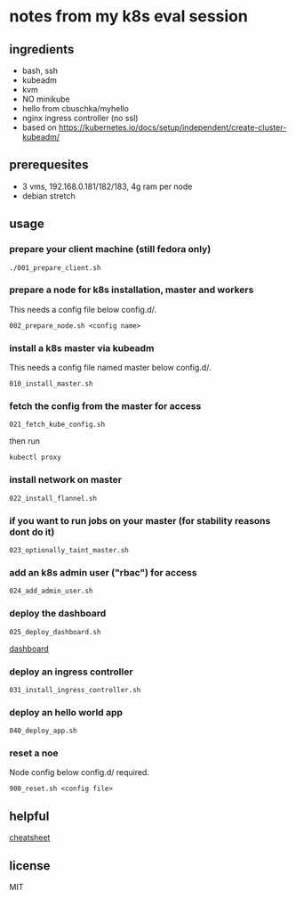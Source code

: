 # notes from my k8s eval session

## ingredients
- bash, ssh
- kubeadm
- kvm
- NO minikube
- hello from cbuschka/myhello
- nginx ingress controller (no ssl)
- based on https://kubernetes.io/docs/setup/independent/create-cluster-kubeadm/

## prerequesites
- 3 vms, 192.168.0.181/182/183, 4g ram per node
- debian stretch

## usage

### prepare your client machine (still fedora only)
```
./001_prepare_client.sh
```

### prepare a node for k8s installation, master and workers
This needs a config file below config.d/.
```
002_prepare_node.sh <config name>
```

### install a k8s master via kubeadm
This needs a config file named master below config.d/.
```
010_install_master.sh
```

### fetch the config from the master for access
```
021_fetch_kube_config.sh
```

then run
```
kubectl proxy
```

### install network on master
```
022_install_flannel.sh
```

### if you want to run jobs on your master (for stability reasons dont do it)
```
023_optionally_taint_master.sh
```

### add an k8s admin user ("rbac") for access
```
024_add_admin_user.sh
```

### deploy the dashboard
```
025_deploy_dashboard.sh
```

[dashboard](http://localhost:8001/api/v1/namespaces/kube-system/services/https:kubernetes-dashboard:/proxy/#!/secret?namespace=default)

### deploy an ingress controller
```
031_install_ingress_controller.sh
```

### deploy an hello world app
```
040_deploy_app.sh
```

### reset a noe
Node config below config.d/ required.
```
900_reset.sh <config file>
```

## helpful
[cheatsheet](./cheatsheet.md)

## license
MIT
